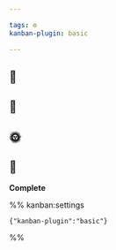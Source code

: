 ```yaml
---

tags: ⚙️
kanban-plugin: basic

---
```


## 🌱️



## 🌿️



## 🌞️



## 🌲️

**Complete**




%% kanban:settings
```
{"kanban-plugin":"basic"}
```
%%